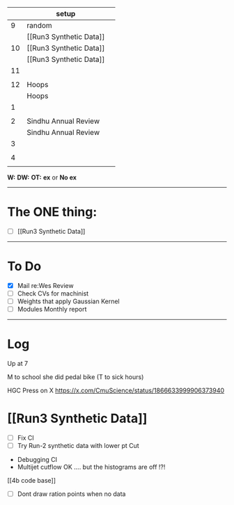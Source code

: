 
|     | setup                   |     |
| --- | ----------------------- | --- |
| 9   | random                  |     |
|     | [[Run3 Synthetic Data]] |     |
| 10  | [[Run3 Synthetic Data]] |     |
|     | [[Run3 Synthetic Data]] |     |
| 11  |                         |     |
|     |                         |     |
| 12  | Hoops                   |     |
|     | Hoops                   |     |
| 1   |                         |     |
|     |                         |     |
| 2   | Sindhu Annual Review    |     |
|     | Sindhu Annual Review    |     |
| 3   |                         |     |
|     |                         |     |
| 4   |                         |     |
|     |                         |     |

**W:**
**DW:**
**OT:**
**ex** or **No ex**

---
# The ONE thing: 
- [ ] [[Run3 Synthetic Data]]

---
# To Do

- [x] Mail re:Wes Review
- [ ] Check CVs for machinist
- [ ] Weights that apply Gaussian Kernel
- [ ] Modules Monthly report

---

# Log

Up at 7

M to school she did pedal bike 
(T to sick hours) 

HGC Press on X
https://x.com/CmuScience/status/1866633999906373940

# [[Run3 Synthetic Data]]
- [ ] Fix CI
- [ ] Try Run-2 synthetic data with lower pt Cut
- Debugging CI
- Multijet cutflow OK .... but the histograms are off !?!

[[4b code base]]
- [ ] Dont draw ration points when no data
